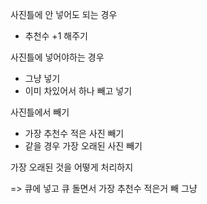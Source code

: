 사진틀에 안 넣어도 되는 경우
* 추천수 +1 해주기

사진틀에 넣어야하는 경우
* 그냥 넣기
* 이미 차있어서 하나 빼고 넣기

사진틀에서 빼기
- 가장 추천수 적은 사진 빼기
- 같을 경우 가장 오래된 사진 빼기

가장 오래된 것을 어떻게 처리하지

=> 큐에 넣고 큐 돌면서 가장 추천수 적은거 빼 그냥
